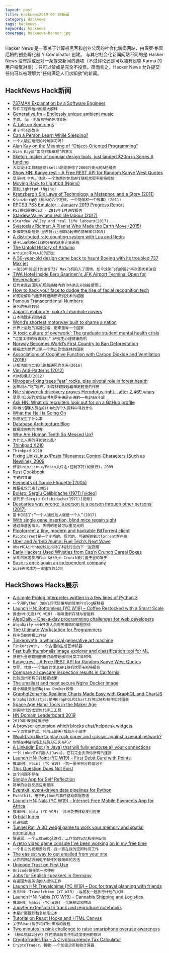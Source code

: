 ```yaml
---
layout: post
title: Hacknews2019-03-18新闻
category: Hacknews
tags: hacknews
keywords: hacknews
coverage: hacknews-banner.jpg
---
```


Hacker News 是一家关于计算机黑客和创业公司的社会化新闻网站，由保罗·格雷厄姆的创业孵化器 Y Combinator 创建。
与其它社会化新闻网站不同的是 Hacker News 没有踩或反对一条提交新闻的选项（不过评论还是可以被有足够 Karma 的用户投反对票）；只可以赞或是完全不投票。简而言之，Hacker News 允许提交任何可以被理解为“任何满足人们求知欲”的新闻。

## HackNews Hack新闻


- [737MAX Explanation by a Software Engineer](https://mobile.twitter.com/trevorsumner/status/1106934369158078470?ref_src=twsrc%5Etfw%7Ctwcamp%5Etweetembed%7Ctwterm%5E1106934369158078470&amp;ref_url=https%3A%2F%2Fwww.zerohedge.com%2Fnews%2F2019-03-17%2Fbest-analysis-what-really-happened-boeing-737-max-pilot-software-engineer)
- `软件工程师给出的最大解释`
- [Generative.fm – Endlessly unique ambient music](https://generative.fm)
- `生成。fm -无限独特的环境音乐`
- [A Tale on Semirings](https://typelevel.org/blog/2018/11/02/semirings.html)
- `关于半环的故事`
- [Can a Person Learn While Sleeping?](https://www.wsj.com/articles/can-a-person-learn-while-sleeping-11552744800)
- `一个人能在睡觉的时候学习吗?`
- [Alan Kay on the Meaning of “Object-Oriented Programming”](http://www.purl.org/stefan_ram/pub/doc_kay_oop_en)
- `Alan Kay谈“面向对象编程”的意义`
- [Sketch, maker of popular design tools, just landed $20m in Series A funding](https://techcrunch.com/2019/03/13/sketch-maker-of-popular-design-tools-just-landed-20-million-in-series-a-funding-from-benchmark-in-its-first-outside-round/)
- `大众设计工具制造商Sketch刚刚获得了2000万美元的A轮融资`
- [Show HN: Kanye.rest – A Free REST API for Random Kanye West Quotes](https://kanye.rest)
- `显示HN:卡内。休息-一个免费的休息API随机坎耶韦斯特报价`
- [Moving Back to Lighttpd (Nginx)](https://chargen.one/high5/moving-back-to-lighttpd)
- `回到Lighttpd (Nginx)`
- [Kranzberg’s Six Laws of Technology, a Metaphor, and a Story (2011)](https://thefrailestthing.com/2011/08/25/kranzbergs-six-laws-of-technology-a-metaphor-and-a-story/)
- `Kranzberg的《技术的六个定律，一个隐喻和一个故事》(2011)`
- [RPCS3 PS3 Emulator – January 2019 Progress Report](https://rpcs3.net/blog/2019/03/17/progress-report-january-2019/)
- `PS3模拟器RPCS3 - 2019年1月进度报告`
- [Stardew Valley and real life labour (2017)](https://www.rockpapershotgun.com/2017/02/13/stardew-valley-marriage-work/)
- `《Stardew Valley and real life labour》(2017)`
- [Sviatoslav Richter: A Pianist Who Made the Earth Move (2015)](https://www.npr.org/sections/deceptivecadence/2015/03/19/393778706/sviatoslav-richter-the-pianist-who-made-the-earth-move)
- `斯维亚托斯拉夫·里希特:让地球动起来的钢琴家(2015)`
- [A distributed rate counting system with Lua and Redis](https://leandromoreira.com.br/2019/01/25/how-to-build-a-distributed-throttling-system-with-nginx-lua-redis/)
- `基于Lua和Redis的分布式速率计算系统`
- [The Untold History of Arduino](https://arduinohistory.github.io/)
- `Arduino不为人知的历史`
- [A 50-year-old design came back to haunt Boeing with its troubled 737 Max jet](https://www.latimes.com/local/california/la-fi-boeing-max-design-20190315-story.html)
- `一架50年前设计的波音737 Max飞机陷入了困境，如今这架飞机的设计再次困扰着波音`
- [TWA Hotel Inside Eero Saarinen&#39;s JFK Airport Terminal Open for Reservations](https://www.dezeen.com/2019/02/17/twa-hotel-eero-saarinen-jfk-airport-new-york-city/)
- `纽约肯尼迪国际机场航站楼内的TWA酒店开始接受预订`
- [How to hack your face to dodge the rise of facial recognition tech](https://www.wired.co.uk/article/avoid-facial-recognition-software)
- `如何破解你的脸来躲避面部识别技术的崛起`
- [Famous Transcendental Numbers](http://sprott.physics.wisc.edu/Pickover/trans.html)
- `著名的先验数据`
- [Japan’s elaborate, colorful manhole covers](https://www.atlasobscura.com/articles/japanese-manhole-covers)
- `日本精致多彩的井盖`
- [World’s shortest motorway built to shame a nation](https://www.bbc.com/news/world-europe-47582694)
- `世界上最短的高速公路，用来羞辱一个国家`
- [‘A toxic culture of overwork’: The graduate student mental health crisis](https://www.stanforddaily.com/2019/03/13/a-toxic-culture-of-overwork-inside-the-graduate-student-mental-health-crisis/)
- `“过度工作的有毒文化”:研究生心理健康危机`
- [Norway Becomes World’s First Country to Ban Deforestation](https://www.ecowatch.com/norway-becomes-worlds-first-country-to-ban-deforestation-1891166989.html?__twitter_impression=true)
- `挪威成为世界上第一个禁止砍伐森林的国家`
- [Associations of Cognitive Function with Carbon Dioxide and Ventilation (2016)](https://dash.harvard.edu/handle/1/27662232)
- `认知功能与二氧化碳和通风的关系(2016)`
- [Vim Anti-Patterns (2012)](https://sanctum.geek.nz/arabesque/vim-anti-patterns/)
- `Vim反模式(2012)`
- [Nitrogen-fixing trees “eat” rocks, play pivotal role in forest health](https://today.oregonstate.edu/news/nitrogen-fixing-trees-%E2%80%9Ceat%E2%80%9D-rocks-play-pivotal-role-forest-health)
- `固氮树木“吃”岩石，对森林健康起着举足轻重的作用`
- [Nile shipwreck discovery proves Herodotus right – after 2,469 years](https://www.theguardian.com/science/2019/mar/17/nile-shipwreck-herodotus-archaeologists-thonis-heraclion)
- `尼罗河沉船的发现证明希罗多德是正确的——在2469年后`
- [Ask HN: What do recruiters look out for on a GitHub profile](item?id=19413348)
- `问HN:招聘人员在GitHub的个人资料中寻找什么`
- [What the Hell Is Going On](https://www.perell.com/blog/what-the-hell-is-going-on)
- `到底发生了什么事`
- [Database Architecture Blog](https://architecture-database.blogspot.com/)
- `数据库架构的博客`
- [Why Are Human Teeth So Messed Up?](https://www.sapiens.org/body/human-teeth-evolution/)
- `为什么人类的牙齿这么乱?`
- [Thinkpad X210](https://geoff.greer.fm/2019/03/04/thinkpad-x210/)
- `Thinkpad X210`
- [Fixing Unix/Linux/Posix Filenames: Control Characters (Such as Newline), 2009](https://dwheeler.com/essays/fixing-unix-linux-filenames.html)
- `修复Unix/Linux/Posix文件名:控制字符(如换行)，2009`
- [Rust Cookbook](https://rust-lang-nursery.github.io/rust-cookbook/)
- `生锈的食谱`
- [Elements of Dance Etiquette (2005)](http://www.utdallas.edu/~aria/dance/etiquette.html)
- `舞蹈礼仪元素(2005)`
- [Boléro: Sergiu Celibidache (1971) [video]](https://www.youtube.com/watch?v=gy5Ve3338-E)
- `波列罗:Sergiu Celibidache(1971)[视频]`
- [Descartes was wrong: ‘a person is a person through other persons’ (2017)](https://aeon.co/ideas/descartes-was-wrong-a-person-is-a-person-through-other-persons)
- `笛卡尔错了:“一个人通过他人就是一个人”(2017)`
- [With single gene insertion, blind mice regain sight](https://medicalxpress.com/news/2019-03-gene-insertion-mice-regain-sight.html)
- `通过单基因插入，失明的老鼠可以重见光明`
- [Picotorrent a tiny, modern and hackable BitTorrent client](https://github.com/picotorrent/picotorrent)
- `Picotorrent是一个小巧的、现代的、可破解的BitTorrent客户端`
- [Uber and Airbnb Alumni Fuel Tech’s Next Wave](https://www.nytimes.com/2019/03/13/technology/silicon-valley-network-mafias.html)
- `Uber和Airbnb的校友推动了科技行业的下一波浪潮`
- [Early Hackers Used Whistles from Cap’n Crunch Cereal Boxes](https://www.atlasobscura.com/articles/capn-crunch-whistle)
- `早期的黑客使用Cap &#39;n Crunch麦片盒子里的哨子`
- [Suse is once again an independent company](https://techcrunch.com/2019/03/15/suse-is-once-again-an-independent-company/)
- `Suse再次成为一家独立的公司`


## HackShows Hacks展示

- [ A simple Prolog Interpreter written in a few lines of Python 3](https://github.com/photonlines/Python-Prolog-Interpreter)
- `一个用Python 3的几行代码编写的简单Prolog解释器`
- [Launch HN: Bottomless (YC W19) – Coffee Restocked with a Smart Scale](https://news.ycombinator.com/item?id=19403664)
- `推出HN:无底(YC W19) -咖啡重新存储与智能秤`
- [ AlgoDaily – One-a-day programming challenges for web developers](https://www.algodaily.com/)
- `AlgoDaily—web开发人员每天面临的编程挑战`
- [ The Ultimate Workstation for Programmers](https://coderthrones.com/)
- `程序员的终极工作站`
- [ Tinkersynth, a whimsical generative art machine](https://tinkersynth.com/slopes)
- `Tinkersynth，一个古怪的生成艺术机器`
- [ Fast bulk thumbnails image explorer and classification tool for ML](https://github.com/mgckind/cutouts-explorer)
- `快速批量缩略图图像资源管理器和分类工具的ML`
- [ Kanye.rest – A Free REST API for Random Kanye West Quotes](https://kanye.rest)
- `坎耶。休息-一个免费的休息API随机坎耶韦斯特报价`
- [ Compare all daycare inspection results in California](http://caregems.com)
- `比较加州所有日托检查结果`
- [ The smallest and most secure Nginx Docker image](https://github.com/ricardbejarano/nginx)
- `最小和最安全的Nginx Docker映像`
- [ Graphql2chartjs: Realtime Charts Made Easy with GraphQL and ChartJS](https://github.com/hasura/graphql-engine/tree/master/community/tools/graphql2chartjs)
- `Graphql2chartjs:使用GraphQL和ChartJS可以轻松制作实时图表`
- [ Space Age Hand Tools in the Maker Age](https://justinmiller.io/posts/2019/03/14/vw681/)
- `创客时代的太空时代手工工具`
- [ HN Domain Leaderboard 2019](https://hnleaderboard.com)
- `2019年HN领域排行榜`
- [ A browser extension which blocks chat/helpdesk widgets](https://hellogoodbye.app)
- `一个浏览器扩展，它阻止聊天/帮助台小部件`
- [ Would you like to play rock paper and scissor against a neural network?](https://github.com/victorqribeiro/jokenpo)
- `你想在神经网络上玩剪刀石头布吗?`
- [ A LinkedIn Bot (in Java) that will fully endorse all your connections](https://github.com/OrPolyzos/linkedin-boot)
- `一个LinkedIn机器人(Java)，它将完全支持你所有的连接`
- [Launch HN: Point (YC W19) – First Debit Card with Points](https://news.ycombinator.com/item?id=19401933)
- `推出HN: Point (YC W19) -第一张带积分的借记卡`
- [ This Question Does Not Exist](https://stackroboflow.com)
- `这个问题不存在`
- [ Simple App for Self Reflection](https://itunes.apple.com/ca/app/mindhappy-self-reflection/id1379914344?mt=8)
- `简单的自我反思应用程序`
- [ Eventkit, event-driven data pipelines for Python](https://github.com/erdewit/eventkit)
- `Eventkit，用于Python的事件驱动数据管道`
- [Launch HN: Nala (YC W19) – Internet-Free Mobile Payments App for Africa](https://news.ycombinator.com/item?id=19393701)
- `推出HN: Nala (YC W19) -非洲免费移动支付应用`
- [ Orbital Index](https://OrbitalIndex.com/)
- `轨道指数`
- [ Tunnel Rat, A 3D webgl game to work your memory and spatial orientation](https://sras.me/games/tunnelrat/)
- `隧道鼠，一个三维webgl游戏，工作您的记忆和空间定位`
- [ A retro video game console I&#39;ve been working on in my free time](https://internalregister.github.io/2019/03/14/Homebrew-Console.html)
- `一个复古的视频游戏机，我一直在我的空闲时间工作`
- [ The easiest way to get emailed from your site](https://emailme.chat)
- `从你的网站收到电子邮件的最简单的方法`
- [ Unicode Trust on First Use](https://github.com/begriffs/utofu)
- `Unicode信任第一次使用`
- [ Jobs for English speakers in Germany](https://englishjobs.de)
- `在德国为说英语的人提供工作`
- [Launch HN: Travelchime (YC W19) – Doc for travel planning with friends](https://news.ycombinator.com/item?id=19383941)
- `发布HN: Travelchime (YC W19) -与朋友一起旅行计划的文档`
- [Launch HN: Nabis (YC W19) – Cannabis Shipping and Logistics](https://news.ycombinator.com/item?id=19408875)
- `推出HN: Nabis (YC W19) -大麻航运和物流`
- [ Jupyter extension to track and reproduce notebooks](https://www.amie.ai/#/fern)
- `木星扩展跟踪和复制笔记本`
- [ Tutorial on React Hooks and HTML Canvas](https://blog.koenvangilst.nl/react-hooks-with-canvas/)
- `关于React钩子和HTML画布的教程`
- [ Two minutes in pink challenge to raise smartphone overuse awareness](https://github.com/mig4ng/2min.pink)
- `《粉红挑战2分钟》旨在提高智能手机过度使用的意识`
- [ CryptoTrader.Tax – A Cryptocurrency Tax Calculator](https://www.cryptotrader.tax)
- `CryptoTrader。税收-一个加密货币税收计算器`


